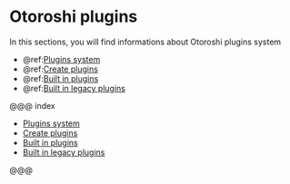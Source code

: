 # Otoroshi plugins

In this sections, you will find informations about Otoroshi plugins system

* @ref:[Plugins system](./plugins.md)
* @ref:[Create plugins](./create-plugins.md)
* @ref:[Built in plugins](./built-in-plugins.md)
* @ref:[Built in legacy plugins](./built-in-legacy-plugins.md)

@@@ index

* [Plugins system](./plugins.md)
* [Create plugins](./create-plugins.md)
* [Built in plugins](./built-in-plugins.md)
* [Built in legacy plugins](./built-in-legacy-plugins.md)

@@@